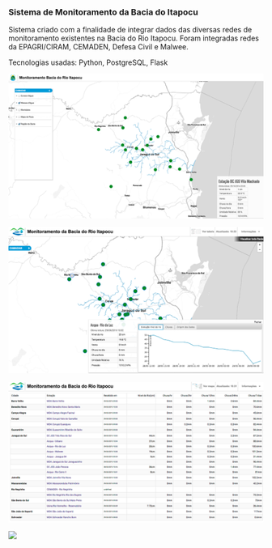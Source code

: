 ### Sistema de Monitoramento da Bacia do Itapocu

Sistema criado com a finalidade de integrar dados das diversas redes de monitoramento existentes na Bacia do Rio Itapocu. Foram integradas redes da EPAGRI/CIRAM, CEMADEN, Defesa Civil e Malwee.

Tecnologias usadas: Python, PostgreSQL, Flask

![](monit1.png)

![](monit2.png)

![](monit3.png)

![](monit5.png)